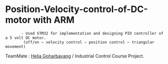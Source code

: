 # Position-Velocity-control-of-DC-motor with ARM 
           - Used STM32 for implementation and designing PID controller of  a 5 volt DC motor.                
            (off/on – velocity control – position control – triangular movement) 
TeamMate : [Helia Goharbavang](https://github.com/helia77) / Industrial Control Course Project. 

